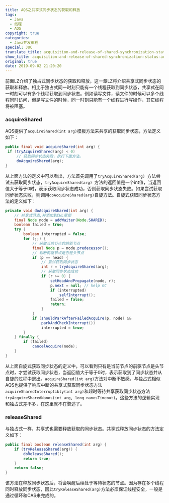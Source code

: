 ```yaml
---
title: AQS之共享式同步状态的获取和释放
tags:
  - Java
  - 线程
  - AQS
copyright: true
categories:
  - Java并发编程
special: JUC
translate_title: acquisition-and-release-of-shared-synchronization-state-of-aqs
show_title: acquisition-and-release-of-shared-synchronization-status-aqs
original: true
date: 2019-09-02 21:20:20
---
```


前面LZ介绍了独占式同步状态的获取和释放，这一章LZ将介绍共享式同步状态的获取和释放。相比于独占式同一时刻只能有一个线程获取到同步状态，共享式在同一时刻可以有多个线程获取到同步状态。例如读写文件，读文件的时候可以多个线程同时访问，但是写文件的时候，同一时刻只能有一个线程进行写操作，其它线程将被阻塞。

### acquireShared
   AQS提供了`acquireShared(int arg)`模板方法来共享的获取同步状态，方法定义如下：
   ```java
public final void acquireShared(int arg) {
    if (tryAcquireShared(arg) < 0)
        // 获取同步状态失败，执行下面方法。
        doAcquireShared(arg);
}
   ```
从上面方法的定义中可以看出，方法首先调用了`tryAcquireShared(arg) `方法尝试去获取同步状态，`tryAcquireShared(arg) `方法的返回值是一个int值，当返回值大于等于0时，表示获取同步状态成功，否则获取同步状态失败。如果尝试获取同步状态失败，则调用`doAcquireShared(arg)`自旋方法。自旋式获取同步状态方法的定义如下：
```java
private void doAcquireShared(int arg) {
    // 共享式节点,并添加到CHL尾部
    final Node node = addWaiter(Node.SHARED);
    boolean failed = true;
    try {
        boolean interrupted = false;
        for (;;) {
            // 获取当前节点的前驱节点
            final Node p = node.predecessor();
            // 判断前驱节点是否是头节点
            if (p == head) {
                // 尝试获取同步状态
                int r = tryAcquireShared(arg);
                // 获取同步状态成功
                if (r >= 0) {
                    setHeadAndPropagate(node, r);
                    p.next = null; // help GC
                    if (interrupted)
                        selfInterrupt();
                    failed = false;
                    return;
                }
            }
            if (shouldParkAfterFailedAcquire(p, node) &&
                parkAndCheckInterrupt())
                interrupted = true;
        }
    } finally {
        if (failed)
            cancelAcquire(node);
    }
}
```
从上面自旋式获取同步状态的定义中，可以看到只有是当前节点的前驱节点是头节点时，才尝试获取同步状态，当返回值大于等于0时，表示获取到了同步状态并从自旋的过程中退出。`acquireShared(int arg)`方法对中断不敏感，与独占式相似AQS也提供了响应中断的共享式获取同步状态方法`acquireSharedInterruptibly(int arg)`和超时等待共享获取同步状态方法` tryAcquireSharedNanos(int arg, long nanosTimeout)`。这些方法的逻辑实现和独占式差不多，在这里就不在赘述了。

### releaseShared
与独占式一样，共享式也需要释放获取的同步状态。共享式释放同步状态的方法定义如下：
```java
public final boolean releaseShared(int arg) {
    if (tryReleaseShared(arg)) {
        doReleaseShared();
        return true;
    }
    return false;
}
```
该方法在释放同步状态后，将会唤醒后续处于等待状态的节点。因为存在多个线程同时释放同步状态，因此`tryReleaseShared(arg)`方法必须保证线程安全，一般是通过循环和CAS来完成的。
